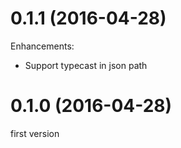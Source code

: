 # 0.1.1 (2016-04-28)

Enhancements:

* Support typecast in json path

# 0.1.0 (2016-04-28)

first version


